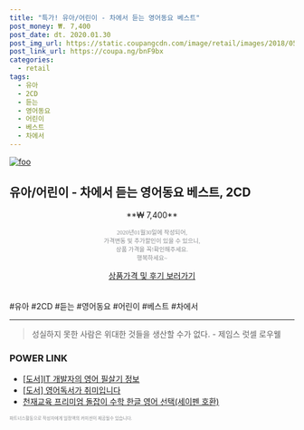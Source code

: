 ```yaml
--- 
title: "특가! 유아/어린이 - 차에서 듣는 영어동요 베스트" 
post_money: ₩. 7,400 
post_date: dt. 2020.01.30 
post_img_url: https://static.coupangcdn.com/image/retail/images/2018/05/08/13/5/416ad5ac-6abe-477b-b6b8-1e4ae2ae29a1.jpg 
post_link_url: https://coupa.ng/bnF9bx 
categories: 
  - retail 
tags: 
  - 유아 
  - 2CD 
  - 듣는 
  - 영어동요 
  - 어린이 
  - 베스트 
  - 차에서 
--- 
```

[![foo](https://static.coupangcdn.com/image/retail/images/2018/05/08/13/5/416ad5ac-6abe-477b-b6b8-1e4ae2ae29a1.jpg)](https://coupa.ng/bnF9bx) 

## 유아/어린이 - 차에서 듣는 영어동요 베스트, 2CD 
<p style="text-align: center;">**₩ 7,400**</p> 
<p style="text-align: center;"><span style="color: #898c8f; font-family: Georgia,Times,serif; font-size: 0.75em;">2020년01월30일에 작성되어, <br>가격변동 및 추가할인이 있을 수 있으니,<br> 상품 가격을 꼭!확인해주세요.<br>행복하세요~</span> 
</p>	 
<div markdown="0" style="text-align: center;"><a href="https://coupa.ng/bnF9bx" class="btn btn--success">상품가격 및 후기 보러가기</a></div> 
<br><br> 
  #유아 #2CD #듣는 #영어동요 #어린이 #베스트 #차에서 
<hr> 

> 성실하지 못한 사람은 위대한 것들을 생산할 수가 없다. - 제임스 럿셀 로우웰 


### POWER LINK

* <a href="https://blog.naver.com/fasyy4321/221772505839" target="_blank">[도서]IT 개발자의 영어 필살기 정보</a>
* <a href="https://blog.naver.com/santokki14/221780541423" target="_blank">[도서] 영어독서가 취미입니다</a>
* <a href="https://blog.naver.com/fasyy4321/221783551754" target="_blank">천재교육 프리미엄 돌잡이 수학 한글 영어 선택(세이펜 호환)</a>

<span style="color: #898c8f; font-family: Georgia,Times,serif; font-size: 0.55em;">파트너스활동으로 작성자에게 일정액의 커미션이 제공될수 있습니다.</span> 

